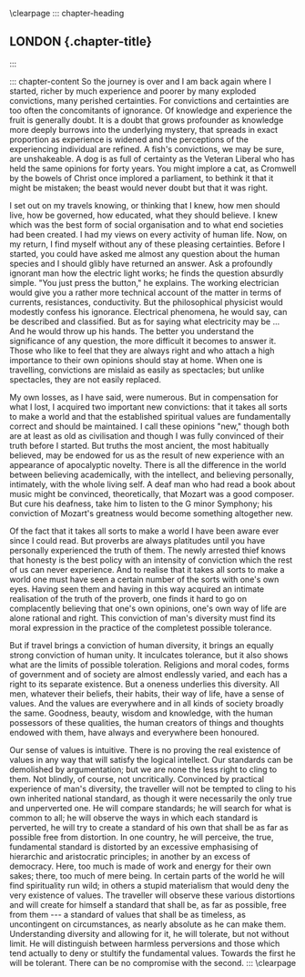 \clearpage
::: chapter-heading
## LONDON {.chapter-title}
:::

::: chapter-content
So the journey is over and I am back again where I started, richer by
much experience and poorer by many exploded convictions, many perished
certainties. For convictions and certainties are too often the
concomitants of ignorance. Of knowledge and experience the fruit is
generally doubt. It is a doubt that grows profounder as knowledge more
deeply burrows into the underlying mystery, that spreads in exact
proportion as experience is widened and the perceptions of the
experiencing individual are refined. A fish's convictions, we may be
sure, are unshakeable. A dog is as full of certainty as the Veteran
Liberal who has held the same opinions for forty years. You might
implore a cat, as Cromwell by the bowels of Christ once implored a
parliament, to bethink it that it might be mistaken; the beast would
never doubt but that it was right.

I set out on my travels knowing, or thinking that I knew, how men should
live, how be governed, how educated, what they should believe. I knew
which was the best form of social organisation and to what end societies
had been created. I had my views on every activity of human life. Now,
on my return, I find myself without any of these pleasing certainties.
Before I started, you could have asked me almost any question about the
human species and I should glibly have returned an answer. Ask a
profoundly ignorant man how the electric light works; he finds the
question absurdly simple. "You just press the button," he explains. The
working electrician would give you a rather more technical account of
the matter in terms of currents, resistances, conductivity. But the
philosophical physicist would modestly confess his ignorance. Electrical
phenomena, he would say, can be described and classified. But as for
saying what electricity may be ... And he would throw up his hands. The
better you understand the significance of any question, the more
difficult it becomes to answer it. Those who like to feel that they are
always right and who attach a high importance to their own opinions
should stay at home. When one is travelling, convictions are mislaid as
easily as spectacles; but unlike spectacles, they are not easily
replaced.

My own losses, as I have said, were numerous. But in compensation for
what I lost, I acquired two important new convictions: that it takes all
sorts to make a world and that the established spiritual values are
fundamentally correct and should be maintained. I call these opinions
"new," though both are at least as old as civilisation and though I was
fully convinced of their truth before I started. But truths the most
ancient, the most habitually believed, may be endowed for us as the
result of new experience with an appearance of apocalyptic novelty.
There is all the difference in the world between believing academically,
with the intellect, and believing personally, intimately, with the whole
living self. A deaf man who had read a book about music might be
convinced, theoretically, that Mozart was a good composer. But cure his
deafness, take him to listen to the G minor Symphony; his conviction of
Mozart's greatness would become something altogether new.

Of the fact that it takes all sorts to make a world I have been aware
ever since I could read. But proverbs are always platitudes until you
have personally experienced the truth of them. The newly arrested thief
knows that honesty is the best policy with an intensity of conviction
which the rest of us can never experience. And to realise that it takes
all sorts to make a world one must have seen a certain number of the
sorts with one's own eyes. Having seen them and having in this way
acquired an intimate realisation of the truth of the proverb, one finds
it hard to go on complacently believing that one's own opinions, one's
own way of life are alone rational and right. This conviction of man's
diversity must find its moral expression in the practice of the
completest possible tolerance.

But if travel brings a conviction of human diversity, it brings an
equally strong conviction of human unity. It inculcates tolerance, but
it also shows what are the limits of possible toleration. Religions and
moral codes, forms of government and of society are almost endlessly
varied, and each has a right to its separate existence. But a oneness
underlies this diversity. All men, whatever their beliefs, their habits,
their way of life, have a sense of values. And the values are everywhere
and in all kinds of society broadly the same. Goodness, beauty, wisdom
and knowledge, with the human possessors of these qualities, the human
creators of things and thoughts endowed with them, have always and
everywhere been honoured.

Our sense of values is intuitive. There is no proving the real existence
of values in any way that will satisfy the logical intellect. Our
standards can be demolished by argumentation; but we are none the less
right to cling to them. Not blindly, of course, not uncritically.
Convinced by practical experience of man's diversity, the traveller will
not be tempted to cling to his own inherited national standard, as
though it were necessarily the only true and unperverted one. He will
compare standards; he will search for what is common to all; he will
observe the ways in which each standard is perverted, he will try to
create a standard of his own that shall be as far as possible free from
distortion. In one country, he will perceive, the true, fundamental
standard is distorted by an excessive emphasising of hierarchic and
aristocratic principles; in another by an excess of democracy. Here, too
much is made of work and energy for their own sakes; there, too much of
mere being. In certain parts of the world he will find spirituality run
wild; in others a stupid materialism that would deny the very existence
of values. The traveller will observe these various distortions and will
create for himself a standard that shall be, as far as possible, free
from them --- a standard of values that shall be as timeless, as
uncontingent on circumstances, as nearly absolute as he can make them.
Understanding diversity and allowing for it, he will tolerate, but not
without limit. He will distinguish between harmless perversions and
those which tend actually to deny or stultify the fundamental values.
Towards the first he will be tolerant. There can be no compromise with
the second.
:::
\clearpage
